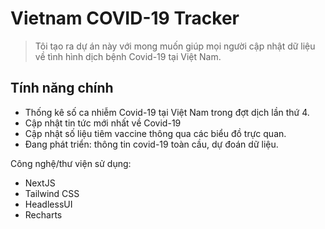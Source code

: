 # Vietnam COVID-19 Tracker
> Tôi tạo ra dự án này với mong muốn giúp mọi người cập nhật dữ liệu về tình hình dịch bệnh Covid-19 tại Việt Nam.

## Tính năng chính

- Thống kê số ca nhiễm Covid-19 tại Việt Nam trong đợt dịch lần thứ 4.
- Cập nhật tin tức mới nhất về Covid-19
- Cập nhật số liệu tiêm vaccine thông qua các biểu đồ trực quan.
- Đang phát triển: thông tin covid-19 toàn cầu, dự đoán dữ liệu.

Công nghệ/thư viện sử dụng:
- NextJS
- Tailwind CSS
- HeadlessUI
- Recharts

